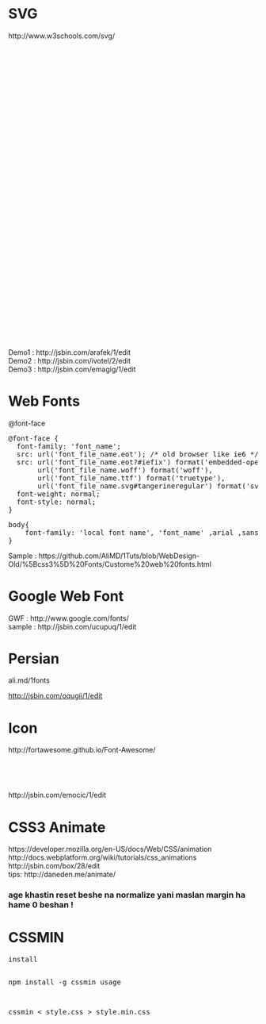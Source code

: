 <h1>SVG</h1>
http://www.w3schools.com/svg/ <br />
<pre>
<svg xmlns="http://www.w3.org/2000/svg" viewBox="0 0 100 93">

<pattern id="grid" x="6" y="6" width="6" height="6" patternUnits="userSpaceOnUse">
    <rect width="6" height="6" fill="white"/>
    <rect x="1" y="1" width="5" height="5" fill="red"/>
</pattern>

<!-- Heart -->
<path fill="red" d="
    M33.5,70.65
    L51.69,88.84
    l37.16-37.16
    c.32-.31,.64-.62,.94-.94
    l2.3-2.84
    c2.62-3.8,4.15-8.4,4.15-13.37
    c0-13.04-10.57-23.61-23.61-23.61
    c-3.72,0-7.23,.86-10.36,2.39
    z"/>

<path d="M12.5,24.5h6v-6h6v-6h18v6h6v6h6v-6h6
    v6h6v24h-6v12h-12v6h-18v-6h-6v-6h-6v-6h-6z
    m12,0v12h12v-12z" fill="url(#grid)"/>

<circle fill="none" stroke="white" stroke-width="9" cx="36" cy="36" r="31"/>
<circle fill="none" stroke="black" stroke-width="6" cx="36" cy="36" r="31"/>

</svg>
</pre>
Demo1 : http://jsbin.com/arafek/1/edit <br />
Demo2 : http://jsbin.com/ivotel/2/edit<br />
Demo3 : http://jsbin.com/emagig/1/edit<br />
<h1>Web Fonts</h1>
@font-face
<pre>
@font-face {
  font-family: 'font_name';
  src: url('font_file_name.eot'); /* old browser like ie6 */
  src: url('font_file_name.eot?#iefix') format('embedded-opentype'),
       url('font_file_name.woff') format('woff'),
       url('font_file_name.ttf') format('truetype'),
       url('font_file_name.svg#tangerineregular') format('svg');
  font-weight: normal;
  font-style: normal;
}
</pre>
<pre>
body{
    font-family: 'local font name', 'font_name' ,arial ,sans;
}
</pre>
Sample : https://github.com/AliMD/1Tuts/blob/WebDesign-Old/%5Bcss3%5D%20Fonts/Custome%20web%20fonts.html <br />
<h1>Google Web Font</h1>
GWF : http://www.google.com/fonts/<br />
sample : http://jsbin.com/ucupuq/1/edit<br />
<h1>Persian</h1>
ali.md/1fonts<br />

http://jsbin.com/oqugij/1/edit<br />
<h1>Icon</h1>
http://fortawesome.github.io/Font-Awesome/
<pre>
<link type="text/css" rel="stylesheet" href="http://cdnjs.cloudflare.com/ajax/libs/font-awesome/3.2.1/css/font-awesome.min.css" />
<!--[if IE 7]>
  <link type="text/css" rel="stylesheet" href="http://cdnjs.cloudflare.com/ajax/libs/font-awesome/3.2.1/css/font-awesome-ie7.min.css" />
<![endif]-->
</pre>
<pre><i class="icon-book"></i></pre>
http://jsbin.com/emocic/1/edit

<h1>CSS3 Animate</h1>
https://developer.mozilla.org/en-US/docs/Web/CSS/animation<br />
http://docs.webplatform.org/wiki/tutorials/css_animations<br />
http://jsbin.com/box/28/edit<br />
tips: http://daneden.me/animate/ <br />
<h3>age khastin reset beshe na normalize yani maslan margin ha hame 0 beshan !</h3>
<link type="text/css" rel="stylesheet" href="http://alimd.github.io/libs/1reset/1.0/1reset_eric.css" />
<h1>CSSMIN</h1>
<pre>
install

npm install -g cssmin
usage

cssmin < style.css > style.min.css
</pre>